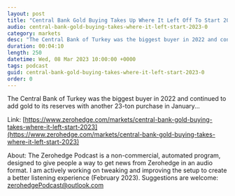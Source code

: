 ```yaml
---
layout: post
title: "Central Bank Gold Buying Takes Up Where It Left Off To Start 2023"
audio: central-bank-gold-buying-takes-where-it-left-start-2023-0
category: markets
desc: "The Central Bank of Turkey was the biggest buyer in 2022 and continued to add gold to its reserves with another 23-ton purchase in January..."
duration: 00:04:10
length: 250
datetime: Wed, 08 Mar 2023 10:00:00 +0000
tags: podcast
guid: central-bank-gold-buying-takes-where-it-left-start-2023-0
order: 0
---
```

The Central Bank of Turkey was the biggest buyer in 2022 and continued to add gold to its reserves with another 23-ton purchase in January...

Link: [https://www.zerohedge.com/markets/central-bank-gold-buying-takes-where-it-left-start-2023](https://www.zerohedge.com/markets/central-bank-gold-buying-takes-where-it-left-start-2023)

About: The Zerohedge Podcast is a non-commercial, automated program, designed to give people a way to get news from Zerohedge in an audio format.  I am actively working on tweaking and improving the setup to create a better listening experience (February 2023).  Suggestions are welcome: [zerohedgePodcast@outlook.com](mailto:zerohedgePodcast@outlook.com)